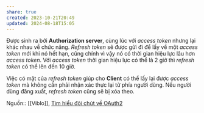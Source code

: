 ```yaml
---
share: true
created: 2023-10-21T20:49
updated: 2024-08-18T15:05
---
```

Được sinh ra bởi **Authorization server**, cùng lúc với _access token_ nhưng lại khác nhau về chức năng. _Refresh token_ sẽ được gửi đi để lấy về một _access token_ mới khi nó hết hạn, cũng chính vì vậy nó có thời gian hiệu lực lâu hơn _access token_. Với _access token_ thời gian hiệu lực có thể là 2 giờ thì _refresh token_ có thể lên đến 10 giờ.

Việc có mặt của _refresh token_ giúp cho **Client** có thể lấy lại được _access token_ mà không cần phải nhận xác thực lại từ phía người dùng. Nếu người dùng đăng xuất, _refresh token_ cũng sẽ bị xóa theo.

Nguồn:: [[Viblo]], [Tìm hiểu đôi chút về OAuth2](https://viblo.asia/p/tim-hieu-doi-chut-ve-oauth2-eW65GvMLlDO)
